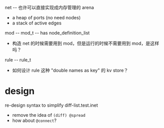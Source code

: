 net -- 也许可以直接实现成内存管理的 arena

- a heap of ports (no need nodes)
- a stack of active edges

mod -- mod_t -- has node_definition_list

- 构造 net 的时候需要用到 mod，但是运行的时候不需要用到 mod，是这样吗？

rule -- rule_t

- 如何设计 rule 这种 "double names as key" 的 kv store？

# design

re-design syntax to simplify diff-list.test.inet

- remove the idea of `(diff) @spread`
- how about `@connect`?
